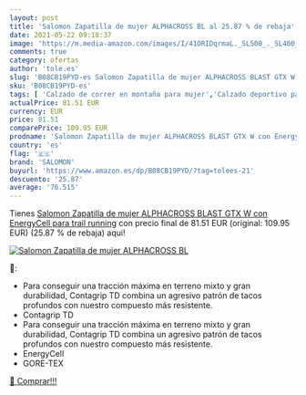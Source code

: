 ```yaml
---
layout: post
title: 'Salomon Zapatilla de mujer ALPHACROSS BL al 25.87 % de rebaja'
date: 2021-05-22 09:18:37
image: 'https://m.media-amazon.com/images/I/41ORIDqrmaL._SL500_._SL400_.jpg'
comments: true
category: ofertas
author: 'tole.es'
slug: 'B08CB19PYD-es Salomon Zapatilla de mujer ALPHACROSS BLAST GTX W con...'
sku: 'B08CB19PYD-es'
tags: [ 'Calzado de correr en montaña para mujer','Calzado deportivo para mujer','Calzados de running para mujer','Zapatillas y calzado deportivo para mujer','Zapatos','Zapatos para mujer','Zapatos y complementos','salomon','zapatilla', ]
actualPrice: 81.51 EUR
currency: EUR
price: 81.51
comparePrice: 109.95 EUR
prodname: 'Salomon Zapatilla de mujer ALPHACROSS BLAST GTX W con EnergyCell para trail running'
country: 'es'
flag: '🇪🇸'
brand: 'SALOMON'
buyurl: 'https://www.amazon.es/dp/B08CB19PYD/?tag=tolees-21'
descuento: '25.87'
average: '76.515'
---
```


Tienes [Salomon Zapatilla de mujer ALPHACROSS BLAST GTX W con EnergyCell para trail running](https://www.amazon.es/dp/B08CB19PYD/?tag=tolees-21) con precio final de  81.51 EUR (original: 109.95 EUR) (25.87 %  de rebaja) aqui!

[![Salomon Zapatilla de mujer ALPHACROSS BL](https://m.media-amazon.com/images/I/41ORIDqrmaL._SL500_._SL400_.jpg)](https://www.amazon.es/dp/B08CB19PYD/?tag=tolees-21)

🔎:

- Para conseguir una tracción máxima en terreno mixto y gran durabilidad, Contagrip TD combina un agresivo patrón de tacos profundos con nuestro compuesto más resistente.
- Contagrip TD
- Para conseguir una tracción máxima en terreno mixto y gran durabilidad, Contagrip TD combina un agresivo patrón de tacos profundos con nuestro compuesto más resistente.
- EnergyCell
- GORE-TEX

[🛒 Comprar!!!](https://www.amazon.es/dp/B08CB19PYD/?tag=tolees-21)
